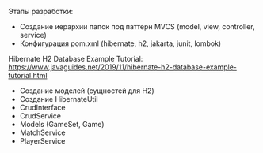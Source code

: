 Этапы разработки:

- Создание иерархии папок под паттерн MVCS (model, view, controller, service)
- Конфигурация pom.xml (hibernate, h2, jakarta, junit, lombok)

Hibernate H2 Database Example Tutorial:
https://www.javaguides.net/2019/11/hibernate-h2-database-example-tutorial.html

- Создание моделей (сущностей для H2)
- Создание HibernateUtil
- CrudInterface
- CrudService
- Models (GameSet, Game)
- MatchService
- PlayerService

